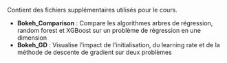 Contient des fichiers supplémentaires utilisés pour le cours.

* **Bokeh_Comparison** : Compare les algorithmes arbres de régression, random forest et XGBoost sur un problème de régression en une dimension
* **Bokeh_GD** : Visualise l'impact de l'initialisation, du learning rate et de la méthode de descente de gradient sur deux problèmes 
